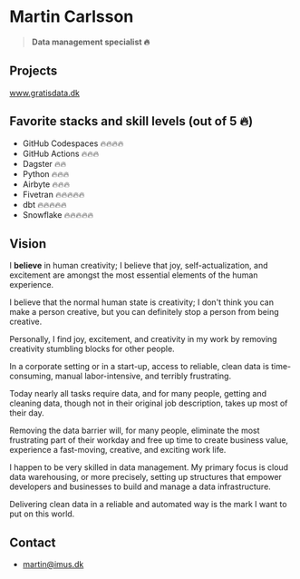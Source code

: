 # Martin Carlsson

> **Data management specialist 🔥**

## Projects
www.gratisdata.dk

## Favorite stacks and skill levels (out of 5 🔥)
 - GitHub Codespaces 🔥🔥🔥🔥
 - GitHub Actions 🔥🔥🔥
 - Dagster 🔥🔥
 - Python 🔥🔥🔥
 - Airbyte 🔥🔥🔥
 - Fivetran 🔥🔥🔥🔥🔥
 - dbt 🔥🔥🔥🔥🔥
 - Snowflake 🔥🔥🔥🔥🔥

## Vision
I **believe** in human creativity; I believe that joy, self-actualization, and excitement are amongst the most essential elements of the human experience.

I believe that the normal human state is creativity; I don't think you can make a person creative, but you can definitely stop a person from being creative.

Personally, I find joy, excitement, and creativity in my work by removing creativity stumbling blocks for other people.

In a corporate setting or in a start-up, access to reliable, clean data is time-consuming, manual labor-intensive, and terribly frustrating.

Today nearly all tasks require data, and for many people, getting and cleaning data, though not in their original job description, takes up most of their day.

Removing the data barrier will, for many people, eliminate the most frustrating part of their workday and free up time to create business value, experience a fast-moving, creative, and exciting work life.

I happen to be very skilled in data management. My primary focus is cloud data warehousing, or more precisely, setting up structures that empower developers and businesses to build and manage a data infrastructure.

Delivering clean data in a reliable and automated way is the mark I want to put on this world.

## Contact
 - martin@imus.dk
